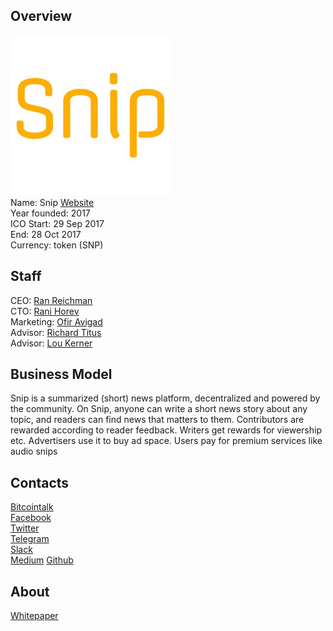 ## Overview
![ logo](../projects/logo/snip.png)  
Name: Snip
[Website](https://www.snip.network/)   
Year founded: 2017  
ICO Start: 29 Sep 2017  
End: 28 Oct 2017  
Currency: token (SNP)	 
## Staff 
CEO: [Ran Reichman](../people/ran_reichman.md)  
CTO: [Rani Horev](../people/rani_horev.md)  
Marketing: [Ofir Avigad](../people/ofir_avigad.md)  
Advisor: [Richard Titus](../people/richard_titus.md)  
Advisor: [Lou Kerner](../people/lou_kerner.md)  
## Business Model
 Snip is a summarized (short) news platform, decentralized and powered by the community. On Snip, anyone can write a short news story about any topic, and readers can find news that matters to them. Contributors are rewarded according to reader feedback. Writers get rewards for viewership etc. Advertisers use it to buy ad space. Users pay for premium services like audio snips
## Contacts  
[Bitcointalk](https://bitcointalk.org/index.php?topic=2074134.0)     
[Facebook](https://www.facebook.com/sniptoday)  
[Twitter](https://www.facebook.com/sniptoday)   
[Telegram](https://t.me/Sniptoday)   
[Slack](https://www.snip.network/slack/)  
[Medium](https://medium.com/snip-news)
[Github](https://github.com/SnipToday)
  
## About 
[Whitepaper](https://media.snip.today/Snip_Whitepaper_en.pdf)
